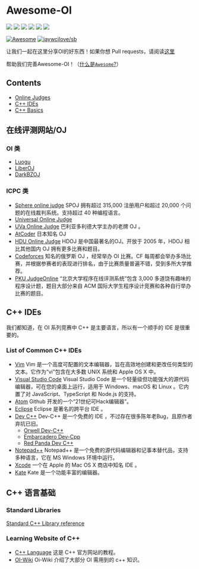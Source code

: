 # Awesome-OI

<img src="https://img.shields.io/github/issues/awesome-OI/awesome-OI?color=green">  <img src="https://img.shields.io/github/stars/awesome-OI/awesome-OI?color=yellow">  <img src="https://img.shields.io/github/forks/awesome-OI/awesome-OI?color=orange">  <img src="https://img.shields.io/github/license/awesome-OI/awesome-OI?color=ff69b4">   <img src="https://img.shields.io/github/search/awesome-OI/awesome-OI/main?color=blue">  <img src="https://img.shields.io/github/languages/code-size/awesome-OI/awesome-OI?color=critical">

[![Awesome](https://awesome.re/badge.svg)](https://awesome.re)
[![jaywcjlove/sb](https://jaywcjlove.github.io/sb/lang/english.svg)](README.md)

让我们一起在这里分享OI的好东西！如果你想 Pull requests，请阅读[这里](https://github.com/awesome-OI/awesome-OI/discussions/12)

帮助我们完善Awesome-OI！（[什么是`Awesome`?](https://awesome.re)）

## Contents
- [Online Judges](#online-judges)
- [C++ IDEs](#c-ides)
- [C++ Basics](#c-basics)

## 在线评测网站/OJ

### OI 类

- [Luogu](https://www.luogu.com.cn) 
- [LiberOJ](https://loj.ac)
- [DarkBZOJ](https://darkbzoj.tk/)

### ICPC 类

- [Sphere online judge](https://www.spoj.com) SPOJ 拥有超过 315,000 注册用户和超过 20,000 个问题的在线裁判系统。支持超过 40 种编程语言。
- [Universal Online Judge](https://uoj.ac)
- [UVa Online Judge](https://onlinejudge.org) 巴利亚多利德大学主办的老牌 OJ 。
- [AtCoder](https://atcoder.jp) 日本知名 OJ
- [HDU Online Judge](http://acm.hdu.edu.cn) HDOJ 是中国最著名的OJ。开放于 2005 年，HDOJ 相比其他国内 OJ 拥有更多比赛和题目。
- [Codeforces](https://codeforces.com/) 知名的俄罗斯 OJ ，经常举办 OI 比赛。CF 每周都会举办多场比赛，并根据参赛者的表现进行排名，由于比赛质量普遍不错，受到多所大学推荐。
- [PKU JudgeOnline](http://poj.org/) “北京大学程序在线评测系统”包含 3,000 多道饶有趣味的程序设计题，题目大部分来自 ACM 国际大学生程序设计竞赛和各种自行举办比赛的题目。

## C++ IDEs

我们都知道，在 OI 系列竞赛中 C++ 是主要语言，所以有一个顺手的 IDE 是很重要的。

### List of Common C++ IDEs

- [Vim](https://www.vim.org/) Vim 是一个高度可配置的文本编辑器，旨在高效地创建和更改任何类型的文本。它作为“vi”包含在大多数 UNIX 系统和 Apple OS X 中。
- [Visual Studio Code](https://code.visualstudio.com/) Visual Studio Code 是一个轻量级但功能强大的源代码编辑器，可在您的桌面上运行，适用于 Windows、macOS 和 Linux 。它内置了对 JavaScript、TypeScript 和 Node.js 的支持。
- [Atom](https://atom.io/) Github 开发的一个“21世纪可Hack编辑器”。
- [Eclipse](https://www.eclipse.org/downloads/) Eclipse 是著名的跨平台 IDE 。
- [Dev C++](https://en.wikipedia.org/wiki/Dev-C%2B%2B) Dev-C++ 是一个免费的 IDE ，不过存在很多陈年老Bug，且原作者弃坑已旧。
  - [Orwell Dev-C++](https://orwelldevcpp.blogspot.com/)
  - [Embarcadero Dev-Cpp](https://github.com/Embarcadero/Dev-Cpp)
  - [Red Panda Dev C++](https://github.com/royqh1979/Dev-Cpp)
- [Notepad++](https://notepad-plus-plus.org/) Notepad++ 是一个免费的源代码编辑器和记事本替代品，支持多种语言，它在 MS Windows 环境中运行。
- [Xcode](https://apps.apple.com/cn/app/xcode/id497799835?mt=12) 一个在 Apple 的 Mac OS X 商店中知名 IDE 。
- [Kate](https://kate-editor.org/) Kate 是一个功能丰富的编辑器。

## C++ 语言基础

### Standard Libraries

[Standard C++ Library reference](http://www.cplusplus.com/reference/)

### Learning Website of C++

- [C++ Language](http://www.cplusplus.com/doc/tutorial/) 这是 C++ 官方网站的教程。
- [OI-Wiki](https://oi-wiki.org/lang/) Oi-Wiki 介绍了大部分 OI 需用到的 c++ 知识。

